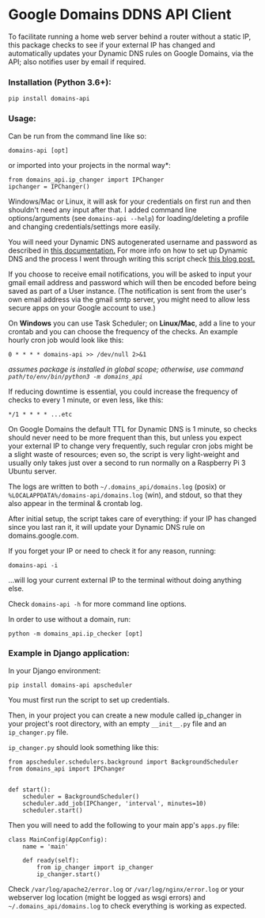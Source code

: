 # Google Domains DDNS API Client
To facilitate running a home web server behind a router without a static IP, this package checks to see if your external IP has changed and automatically updates your Dynamic DNS rules on Google Domains, via the API; also notifies user by email if required.

### Installation (Python 3.6+):
`pip install domains-api`

### Usage:
Can be run from the command line like so:

`domains-api [opt]`

or imported into your projects in the normal way*:
```
from domains_api.ip_changer import IPChanger
ipchanger = IPChanger()
```

Windows/Mac or Linux, it will ask for your credentials on first run and then shouldn't need any input after that. I added command line options/arguments (see `domains-api --help`) for loading/deleting a profile and changing credentials/settings more easily.

You will need your Dynamic DNS autogenerated username and password as described in [this documentation.](https://support.google.com/domains/answer/6147083?hl=en-CA) For more info on how to set up Dynamic DNS and the process I went through writing this script check [this blog post.](https://mjfullstack.medium.com/running-a-home-web-server-without-a-static-ip-using-google-domains-python-saves-the-day-246570b26d88)

If you choose to receive email notifications, you will be asked to input your gmail email address and password which will then be encoded before being saved as part of a User instance. (The notification is sent from the user's own email address via the gmail smtp server, you might need to allow less secure apps on your Google account to use.)

On **Windows** you can use Task Scheduler; on **Linux/Mac**, add a line to your crontab and you can choose the frequency of the checks. An example hourly cron job would look like this:

`0 * * * * domains-api >> /dev/null 2>&1`

_assumes package is installed in global scope; otherwise, use command `path/to/env/bin/python3 -m domains_api`_

If reducing downtime is essential, you could increase the frequency of checks to every 1 minute, or even less, like this:

`*/1 * * * * ...etc`

On Google Domains the default TTL for Dynamic DNS is 1 minute, so checks should never need to be more frequent than this, but unless you expect your external IP to change very frequently, such regular cron jobs might be a slight waste of resources; even so, the script is very light-weight and usually only takes just over a second to run normally on a Raspberry Pi 3 Ubuntu server.

The logs are written to both `~/.domains_api/domains.log` (posix) or `%LOCALAPPDATA%/domains-api/domains.log` (win), and stdout, so that they also appear in the terminal & crontab log.

After initial setup, the script takes care of everything: if your IP has changed since you last ran it, it will update your Dynamic DNS rule on domains.google.com.

If you forget your IP or need to check it for any reason, running:

`domains-api -i` 

...will log your current external IP to the terminal without doing anything else.

Check `domains-api -h` for more command line options.

In order to use without a domain, run:

`python -m domains_api.ip_checker [opt]`

### Example in Django application:

In your Django environment:

`pip install domains-api apscheduler`

You must first run the script to set up credentials.

Then, in your project you can create a new module called ip_changer in your project's root directory, with an empty `__init__.py` file and an `ip_changer.py` file.

`ip_changer.py` should look something like this:

```
from apscheduler.schedulers.background import BackgroundScheduler
from domains_api import IPChanger


def start():
    scheduler = BackgroundScheduler()
    scheduler.add_job(IPChanger, 'interval', minutes=10)
    scheduler.start()
```

Then you will need to add the following to your main app's `apps.py` file:

```
class MainConfig(AppConfig):
    name = 'main'

    def ready(self):
        from ip_changer import ip_changer
        ip_changer.start()
```
Check `/var/log/apache2/error.log` or `/var/log/nginx/error.log` or your webserver log location (might be logged as wsgi errors) and `~/.domains_api/domains.log` to check everything is working as expected.